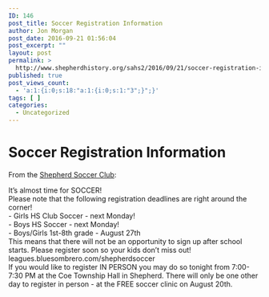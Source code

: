 ```yaml
---
ID: 146
post_title: Soccer Registration Information
author: Jon Morgan
post_date: 2016-09-21 01:56:04
post_excerpt: ""
layout: post
permalink: >
  http://www.shepherdhistory.org/sahs2/2016/09/21/soccer-registration-information/
published: true
post_views_count:
  - 'a:1:{i:0;s:18:"a:1:{i:0;s:1:"3";}";}'
tags: [ ]
categories:
  - Uncategorized
---
```

<h1 class="c2 c4">Soccer Registration Information</h1>

From the <a class="c1" href="https://www.google.com/url?q=https://www.facebook.com/shepherdsoccerclub/posts/1337949992899652&amp;sa=D&amp;ust=1470959532118000&amp;usg=AFQjCNEQ1M0hiIj3zIAndHp8OK2adb8nSg">Shepherd Soccer Club</a>:

It’s almost time for SOCCER!<br />Please note that the following registration deadlines are right around the corner!<br />- Girls HS Club Soccer - next Monday!<br />- Boys HS Soccer - next Monday!<br />- Boys/Girls 1st-8th grade - August 27th<br />This means that there will not be an opportunity to sign up after school starts. Please register soon so your kids don’t miss out!<br />leagues.bluesombrero.com/shepherdsoccer<br />If you would like to register IN PERSON you may do so tonight from 7:00-7:30 PM at the Coe Township Hall in Shepherd. There will only be one other day to register in person - at the FREE soccer clinic on August 20th.